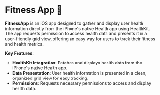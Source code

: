 # Fitness App 💪

**FitnessApp** is an iOS app designed to gather and display user health information directly from the iPhone's native Health app using HealthKit. The app requests permission to access health data and presents it in a user-friendly grid view, offering an easy way for users to track their fitness and health metrics.

**Key Features**:
- **HealthKit Integration**: Fetches and displays health data from the iPhone's native Health app.
- **Data Presentation**: User health information is presented in a clean, organized grid view for easy tracking.
- **Permissions**: Requests necessary permissions to access and display health data.
